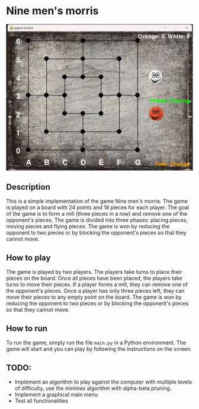 # Nine men's morris
![plot](./assets/image.png)
## Description
This is a simple implementation of the game Nine men's morris. The game is played on a board with 24 points and 18 pieces for each player. The goal of the game is to form a mill (three pieces in a row) and remove one of the opponent's pieces. The game is divided into three phases: placing pieces, moving pieces and flying pieces. The game is won by reducing the opponent to two pieces or by blocking the opponent's pieces so that they cannot move.

## How to play
The game is played by two players. The players take turns to place their pieces on the board. Once all pieces have been placed, the players take turns to move their pieces. If a player forms a mill, they can remove one of the opponent's pieces. Once a player has only three pieces left, they can move their pieces to any empty point on the board. The game is won by reducing the opponent to two pieces or by blocking the opponent's pieces so that they cannot move.

## How to run
To run the game, simply run the file `main.py` in a Python environment. The game will start and you can play by following the instructions on the screen.

## TODO: 
- Implement an algorithm to play against the computer with multiple levels of difficulty, use the minimax algorithm with alpha-beta pruning. 
- Implement a graphical main menu
- Test all functionalities